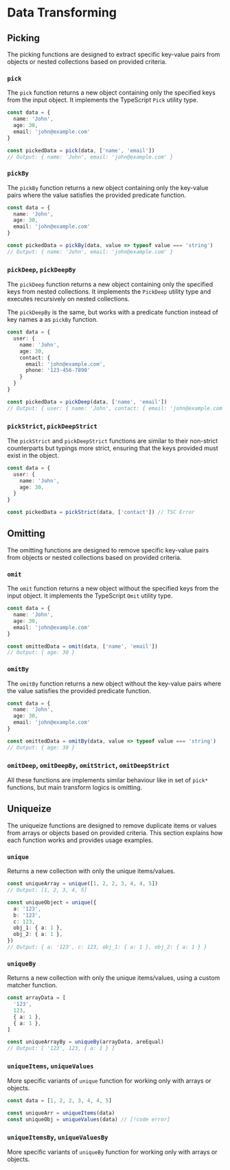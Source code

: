 # Data Transforming
## Picking
The picking functions are designed to extract specific key-value pairs from objects or nested collections based on provided criteria.

### `pick`
The `pick` function returns a new object containing only the specified keys from the input object.
It implements the TypeScript `Pick` utility type.

```ts
const data = {
  name: 'John',
  age: 30,
  email: 'john@example.com'
}

const pickedData = pick(data, ['name', 'email'])
// Output: { name: 'John', email: 'john@example.com' }
```

### `pickBy`
The `pickBy` function returns a new object containing only the key-value pairs where the value satisfies the provided predicate function.

```ts
const data = {
  name: 'John',
  age: 30,
  email: 'john@example.com'
}

const pickedData = pickBy(data, value => typeof value === 'string')
// Output: { name: 'John', email: 'john@example.com' }
```

### `pickDeep`, `pickDeepBy`
The `pickDeep` function returns a new object containing only the specified keys from nested collections.
It implements the `PickDeep` utility type and executes recursively on nested collections.

The `pickDeepBy` is the same, but works with a predicate function instead of key names a as `pickBy` function.

```ts
const data = {
  user: {
    name: 'John',
    age: 30,
    contact: {
      email: 'john@example.com',
      phone: '123-456-7890'
    }
  }
}

const pickedData = pickDeep(data, ['name', 'email'])
// Output: { user: { name: 'John', contact: { email: 'john@example.com' } } }
```

### `pickStrict`, `pickDeepStrict`
The `pickStrict` and `pickDeepStrict` functions are similar to their non-strict counterparts but typings more strict, ensuring that the keys provided must exist in the object.

```ts
const data = {
  user: {
    name: 'John',
    age: 30,
  }
}

const pickedData = pickStrict(data, ['contact']) // TSC Error
```

## Omitting
The omitting functions are designed to remove specific key-value pairs from objects or nested collections based on provided criteria.

### `omit`
The `omit` function returns a new object without the specified keys from the input object. It implements the TypeScript `Omit` utility type.

```ts
const data = {
  name: 'John',
  age: 30,
  email: 'john@example.com'
}

const omittedData = omit(data, ['name', 'email'])
// Output: { age: 30 }
```

### `omitBy`
The `omitBy` function returns a new object without the key-value pairs where the value satisfies the provided predicate function.

```ts
const data = {
  name: 'John',
  age: 30,
  email: 'john@example.com'
}

const omittedData = omitBy(data, value => typeof value === 'string')
// Output: { age: 30 }
```

### `omitDeep`, `omitDeepBy`, `omitStrict`, `omitDeepStrict`
All these functions are implements similar behaviour like in set of `pick*` functions, but main transform logics is omitting.

## Uniqueize
The uniqueize functions are designed to remove duplicate items or values from arrays or objects based on provided criteria. This section explains how each function works and provides usage examples.

### `unique`
Returns a new collection with only the unique items/values.

```ts
const uniqueArray = unique([1, 2, 2, 3, 4, 4, 5])
// Output: [1, 2, 3, 4, 5]

const uniqueObject = unique({
  a: '123',
  b: '123',
  c: 123,
  obj_1: { a: 1 },
  obj_2: { a: 1 },
})
// Output: { a: '123', c: 123, obj_1: { a: 1 }, obj_2: { a: 1 } }
```

### `uniqueBy`
Returns a new collection with only the unique items/values, using a custom matcher function.

```ts
const arrayData = [
  '123',
  123,
  { a: 1 },
  { a: 1 },
]

const uniqueArrayBy = uniqueBy(arrayData, areEqual)
// Output: [ '123', 123, { a: 1 } ]
```

### `uniqueItems`, `uniqueValues`
More specific variants of `unique` function for working only with arrays or objects.

```ts
const data = [1, 2, 2, 3, 4, 4, 5]

const uniqueArr = uniqueItems(data)
const uniqueObj = uniqueValues(data) // [!code error]
```

### `uniqueItemsBy`, `uniqueValuesBy`
More specific variants of `uniqueBy` function for working only with arrays or objects.
